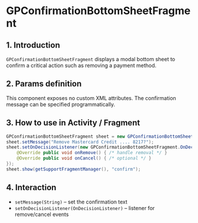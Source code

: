 # GPConfirmationBottomSheetFragment

## 1. Introduction
`GPConfirmationBottomSheetFragment` displays a modal bottom sheet to confirm a critical action such as removing a payment method.

## 2. Params definition
This component exposes no custom XML attributes. The confirmation message can be specified programmatically.

## 3. How to use in Activity / Fragment
```java
GPConfirmationBottomSheetFragment sheet = new GPConfirmationBottomSheetFragment();
sheet.setMessage("Remove Mastercard Credit .... 8217?");
sheet.setOnDecisionListener(new GPConfirmationBottomSheetFragment.OnDecisionListener() {
    @Override public void onRemove() { /* handle removal */ }
    @Override public void onCancel() { /* optional */ }
});
sheet.show(getSupportFragmentManager(), "confirm");
```

## 4. Interaction
- `setMessage(String)` – set the confirmation text
- `setOnDecisionListener(OnDecisionListener)` – listener for remove/cancel events
